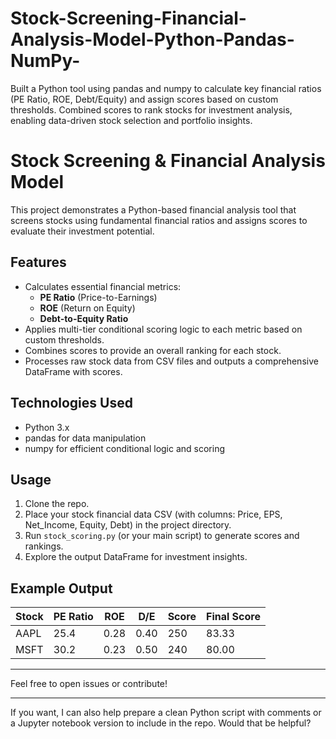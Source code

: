# Stock-Screening-Financial-Analysis-Model-Python-Pandas-NumPy-
Built a Python tool using pandas and numpy to calculate key financial ratios (PE Ratio, ROE, Debt/Equity) and assign scores based on custom thresholds. Combined scores to rank stocks for investment analysis, enabling data-driven stock selection and portfolio insights.

# Stock Screening & Financial Analysis Model

This project demonstrates a Python-based financial analysis tool that screens stocks using fundamental financial ratios and assigns scores to evaluate their investment potential.

## Features
- Calculates essential financial metrics:
  - **PE Ratio** (Price-to-Earnings)
  - **ROE** (Return on Equity)
  - **Debt-to-Equity Ratio**
- Applies multi-tier conditional scoring logic to each metric based on custom thresholds.
- Combines scores to provide an overall ranking for each stock.
- Processes raw stock data from CSV files and outputs a comprehensive DataFrame with scores.

## Technologies Used
- Python 3.x
- pandas for data manipulation
- numpy for efficient conditional logic and scoring

## Usage
1. Clone the repo.
2. Place your stock financial data CSV (with columns: Price, EPS, Net_Income, Equity, Debt) in the project directory.
3. Run `stock_scoring.py` (or your main script) to generate scores and rankings.
4. Explore the output DataFrame for investment insights.

## Example Output

| Stock | PE Ratio | ROE  | D/E  | Score | Final Score |
|-------|----------|------|------|-------|-------------|
| AAPL  | 25.4     | 0.28 | 0.40 | 250   | 83.33       |
| MSFT  | 30.2     | 0.23 | 0.50 | 240   | 80.00       |

---

Feel free to open issues or contribute!

---

If you want, I can also help prepare a clean Python script with comments or a Jupyter notebook version to include in the repo. Would that be helpful?
